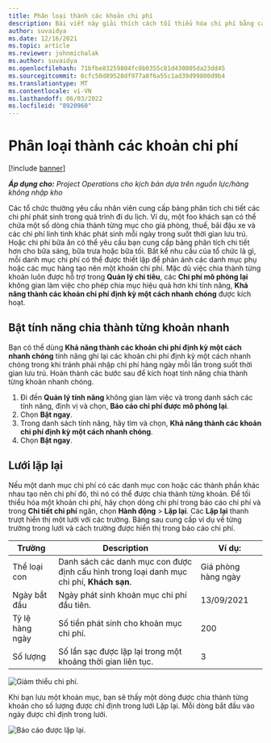 ```yaml
---
title: Phân loại thành các khoản chi phí
description: Bài viết này giải thích cách tối thiểu hóa chi phí bằng cách sử dụng không gian làm việc Chi phí được mô phỏng lại.
author: suvaidya
ms.date: 12/16/2021
ms.topic: article
ms.reviewer: johnmichalak
ms.author: suvaidya
ms.openlocfilehash: 71bfbe83259804fc0b0355c81d430805da23dd45
ms.sourcegitcommit: 6cfc50d89528df977a8f6a55c1ad39d99800d9b4
ms.translationtype: MT
ms.contentlocale: vi-VN
ms.lasthandoff: 06/03/2022
ms.locfileid: "8920960"
---
```

# <a name="expense-itemization"></a>Phân loại thành các khoản chi phí

[!include [banner](../includes/banner.md)]

_**Áp dụng cho:** Project Operations cho kịch bản dựa trên nguồn lực/hàng không nhập kho_

Các tổ chức thường yêu cầu nhân viên cung cấp bảng phân tích chi tiết các chi phí phát sinh trong quá trình đi du lịch. Ví dụ, một foo khách sạn có thể chứa một số dòng chia thành từng mục cho giá phòng, thuế, bãi đậu xe và các chi phí linh tinh khác phát sinh mỗi ngày trong suốt thời gian lưu trú. Hoặc chi phí bữa ăn có thể yêu cầu bạn cung cấp bảng phân tích chi tiết hơn cho bữa sáng, bữa trưa hoặc bữa tối. Bất kể nhu cầu của tổ chức là gì, mỗi danh mục chi phí có thể được thiết lập để phản ánh các danh mục phụ hoặc các mục hàng tạo nên một khoản chi phí. Mặc dù việc chia thành từng khoản luôn được hỗ trợ trong **Quản lý chi tiêu**, các **Chi phí mô phỏng lại** không gian làm việc cho phép chia mục hiệu quả hơn khi tính năng, **Khả năng thành các khoản chi phí định kỳ một cách nhanh chóng** được kích hoạt.  

## <a name="enable-quick-itemization"></a>Bật tính năng chia thành từng khoản nhanh 

Bạn có thể dùng **Khả năng thành các khoản chi phí định kỳ một cách nhanh chóng** tính năng ghi lại các khoản chi phí định kỳ một cách nhanh chóng trong khi tránh phải nhập chi phí hàng ngày mỗi lần trong suốt thời gian lưu trú. Hoàn thành các bước sau để kích hoạt tính năng chia thành từng khoản nhanh chóng.

1. Đi đến **Quản lý tính năng** không gian làm việc và trong danh sách các tính năng, định vị và chọn, **Báo cáo chi phí được mô phỏng lại**. 
2. Chọn **Bật ngay**. 
3. Trong danh sách tính năng, hãy tìm và chọn, **Khả năng thành các khoản chi phí định kỳ một cách nhanh chóng**.
4. Chọn **Bật ngay**. 

## <a name="itemization-grid"></a>Lưới lặp lại 

Nếu một danh mục chi phí có các danh mục con hoặc các thành phần khác nhau tạo nên chi phí đó, thì nó có thể được chia thành từng khoản. Để tối thiểu hóa một khoản chi phí, hãy chọn dòng chi phí trong báo cáo chi phí và trong **Chi tiết chi phí** ngăn, chọn **Hành động** > **Lặp lại**. Các **Lặp lại** thanh trượt hiển thị một lưới với các trường. Bảng sau cung cấp ví dụ về từng trường trong lưới và cách trường được hiển thị trong báo cáo chi phí. 

|     Trường          |     Description                                                                                  |     Ví dụ:              |
|--------------------|--------------------------------------------------------------------------------------------------|--------------------------|
|     Thể loại con    |     Danh sách các danh mục con được định cấu hình trong loại danh mục chi phí, **Khách sạn**.             |     Giá phòng hàng ngày      |
|     Ngày bắt đầu     |     Ngày phát sinh khoản mục chi phí đầu tiên.                                           |     13/09/2021           |
|     Tỷ lệ hàng ngày     |     Số tiền phát sinh cho khoản mục chi phí.                                                    |     200                  |
|     Số lượng       |     Số lần sạc được lặp lại trong một khoảng thời gian liên tục.                       |     3                    |

![Giảm thiểu chi phí.](media/Itemization%20screen%201.png)

Khi bạn lưu một khoản mục, bạn sẽ thấy một dòng được chia thành từng khoản cho số lượng được chỉ định trong lưới Lặp lại. Mỗi dòng bắt đầu vào ngày được chỉ định trong lưới.

![Báo cáo được lặp lại.](media/Itemization%20screen%202.png)

